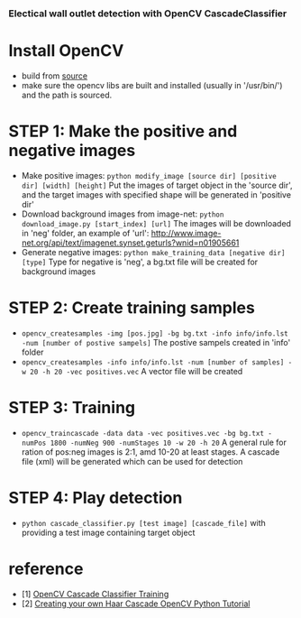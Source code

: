 ### Electical wall outlet detection with OpenCV CascadeClassifier

# Install OpenCV
  - build from [source](https://docs.opencv.org/master/d7/d9f/tutorial_linux_install.html)
  - make sure the opencv libs are built and installed (usually in '/usr/bin/') and the path is sourced.

# STEP 1: Make the positive and negative images
- Make positive images: `python modify_image [source dir] [positive dir] [width] [height]`
  Put the images of target object in the 'source dir', and the target images with specified shape will be generated in 'positive dir'
- Download background images from image-net: `python download_image.py [start_index] [url]`
  The images will be downloaded in 'neg' folder, an example of 'url': http://www.image-net.org/api/text/imagenet.synset.geturls?wnid=n01905661
- Generate negative images: `python make_training_data [negative dir] [type]`
  Type for negative is 'neg', a bg.txt file will be created for background images
# STEP 2: Create training samples
- `opencv_createsamples -img [pos.jpg] -bg bg.txt -info info/info.lst -num [number of postive sampels]`
  The postive sampels created in 'info' folder
- `opencv_createsamples -info info/info.lst -num [number of samples] -w 20 -h 20 -vec positives.vec`
  A vector file will be created
# STEP 3: Training
- `opencv_traincascade -data data -vec positives.vec -bg bg.txt -numPos 1800 -numNeg 900 -numStages 10 -w 20 -h 20`
  A general rule for ration of pos:neg images is 2:1, amd 10-20 at least stages.
  A cascade file (xml) will be generated which can be used for detection
# STEP 4: Play detection
- `python cascade_classifier.py [test image] [cascade_file]` with providing a test image containing target object


# reference
- [1] [OpenCV Cascade Classifier Training](https://pythonprogramming.net/haar-cascade-object-detection-python-opencv-tutorial/)
- [2] [Creating your own Haar Cascade OpenCV Python Tutorial](https://pythonprogramming.net/haar-cascade-object-detection-python-opencv-tutorial/)
